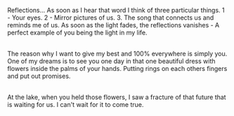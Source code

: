 Reflections... As soon as I hear that word I think of three particular things. 1 - Your eyes. 2 - Mirror pictures of us. 3. The song that connects us and reminds me of us. As soon as the light fades, the reflections vanishes - A perfect example of you being the light in my life.

\
The reason why I want to give my best and 100% everywhere is simply you. One of my dreams is to see you one day in that one beautiful dress with flowers inside the palms of your hands. Putting rings on each others fingers and put out promises.

\
At the lake, when you held those flowers, I saw a fracture of that future that is waiting for us. I can't wait for it to come true.
